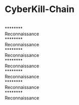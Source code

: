 # CyberKill-Chain
<br>
********
<br>
Reconnaissance
<br>
********
<br>
Reconnaissance
<br>
********
<br>
Reconnaissance
<br>
********
<br>
Reconnaissance
<br>
********
<br>
Reconnaissance
<br>
********
<br>
Reconnaissance
<br>
********
<br>
Reconnaissance
<br>
